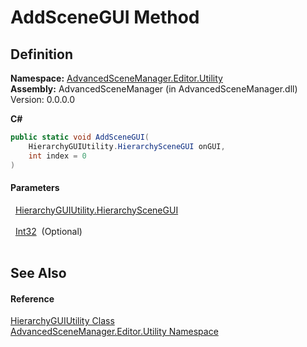 # AddSceneGUI Method




## Definition
**Namespace:** <a href="N_AdvancedSceneManager_Editor_Utility">AdvancedSceneManager.Editor.Utility</a>  
**Assembly:** AdvancedSceneManager (in AdvancedSceneManager.dll) Version: 0.0.0.0

**C#**
``` C#
public static void AddSceneGUI(
	HierarchyGUIUtility.HierarchySceneGUI onGUI,
	int index = 0
)
```



#### Parameters
<dl><dt>  <a href="T_AdvancedSceneManager_Editor_Utility_HierarchyGUIUtility_HierarchySceneGUI">HierarchyGUIUtility.HierarchySceneGUI</a></dt><dd> </dd><dt>  <a href="https://learn.microsoft.com/dotnet/api/system.int32" target="_blank" rel="noopener noreferrer">Int32</a>  (Optional)</dt><dd> </dd></dl>

## See Also


#### Reference
<a href="T_AdvancedSceneManager_Editor_Utility_HierarchyGUIUtility">HierarchyGUIUtility Class</a>  
<a href="N_AdvancedSceneManager_Editor_Utility">AdvancedSceneManager.Editor.Utility Namespace</a>  
